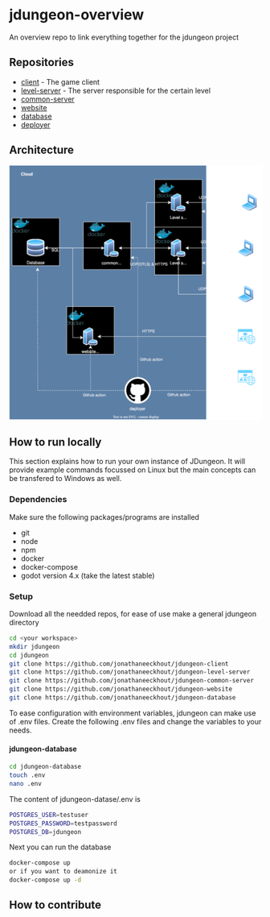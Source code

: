 # jdungeon-overview
An overview repo to link everything together for the jdungeon project
## Repositories
- [client](https://github.com/jonathaneeckhout/jdungeon-client) - The game client
- [level-server](https://github.com/jonathaneeckhout/jdungeon-level-server) - The server responsible for the certain level
- [common-server](https://github.com/jonathaneeckhout/jdungeon-common-server)
- [website](https://github.com/jonathaneeckhout/jdungeon-website)
- [database](https://github.com/jonathaneeckhout/jdungeon-database)
- [deployer](https://github.com/jonathaneeckhout/jdungeon-deployer)

## Architecture
![Diagram](jdungeon-architecture.drawio.svg)

## How to run locally
This section explains how to run your own instance of JDungeon. It will provide example commands focussed on Linux but the main concepts can be transfered to Windows as well.
### Dependencies
Make sure the following packages/programs are installed
- git
- node
- npm
- docker
- docker-compose
- godot version 4.x (take the latest stable)
### Setup
Download all the needded repos, for ease of use make a general jdungeon directory
```bash
cd <your workspace>
mkdir jdungeon
cd jdungeon
git clone https://github.com/jonathaneeckhout/jdungeon-client
git clone https://github.com/jonathaneeckhout/jdungeon-level-server
git clone https://github.com/jonathaneeckhout/jdungeon-common-server
git clone https://github.com/jonathaneeckhout/jdungeon-website
git clone https://github.com/jonathaneeckhout/jdungeon-database
```
To ease configuration with environment variables, jdungeon can make use of .env files. Create the following .env files and change the variables to your needs.
#### jdungeon-database
```bash
cd jdungeon-database
touch .env
nano .env
```
The content of jdungeon-datase/.env is
```bash
POSTGRES_USER=testuser
POSTGRES_PASSWORD=testpassword
POSTGRES_DB=jdungeon
```
Next you can run the database
```bash
docker-compose up
or if you want to deamonize it
docker-compose up -d
```

## How to contribute
